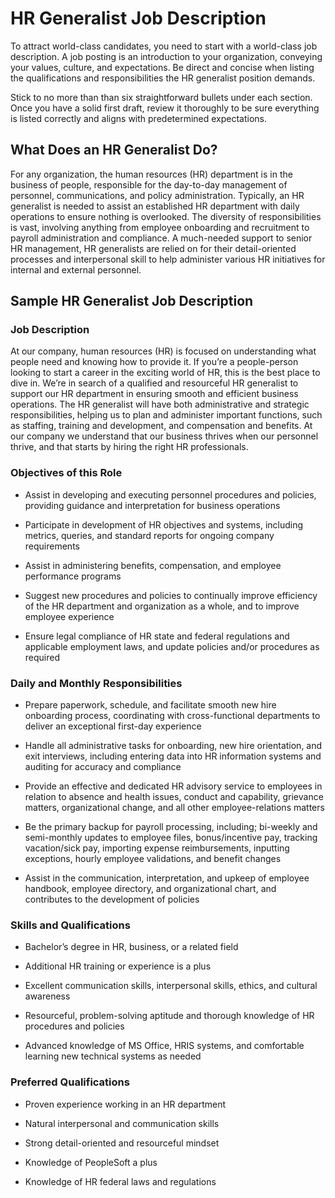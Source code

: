 # HR Generalist Job Description

To attract world-class candidates, you need to start with a world-class job description. A job posting is an introduction to your organization, conveying your values, culture, and expectations. Be direct and concise when listing the qualifications and responsibilities the HR generalist position demands.

Stick to no more than than six straightforward bullets under each section. Once you have a solid first draft, review it thoroughly to be sure everything is listed correctly and aligns with predetermined expectations.
## What Does an HR Generalist Do?

For any organization, the human resources (HR) department is in the business of people, responsible for the day-to-day management of personnel, communications, and policy administration. Typically, an HR generalist is needed to assist an established HR department with daily operations to ensure nothing is overlooked. The diversity of responsibilities is vast, involving anything from employee onboarding and recruitment to payroll administration and compliance. A much-needed support to senior HR management, HR generalists are relied on for their detail-oriented processes and interpersonal skill to help administer various HR initiatives for internal and external personnel.  

## Sample HR Generalist Job Description

### Job Description

At our company, human resources (HR) is focused on understanding what people need and knowing how to provide it. If you’re a people-person looking to start a career in the exciting world of HR, this is the best place to dive in. We’re in search of a qualified and resourceful HR generalist to support our HR department in ensuring smooth and efficient business operations. The HR generalist will have both administrative and strategic responsibilities, helping us to plan and administer important functions, such as staffing, training and development, and compensation and benefits. At our company we understand that our business thrives when our personnel thrive, and that starts by hiring the right HR professionals.

### Objectives of this Role

* Assist in developing and executing personnel procedures and policies, providing guidance and interpretation for business operations

* Participate in development of HR objectives and systems, including metrics, queries, and standard reports for ongoing company requirements

* Assist in administering benefits, compensation, and employee performance programs

* Suggest new procedures and policies to continually improve efficiency of the HR department and organization as a whole, and to improve employee experience

* Ensure legal compliance of HR state and federal regulations and applicable employment laws, and update policies and/or procedures as required

### Daily and Monthly Responsibilities

* Prepare paperwork, schedule, and facilitate smooth new hire onboarding process, coordinating with cross-functional departments to deliver an exceptional first-day experience

* Handle all administrative tasks for onboarding, new hire orientation, and exit interviews, including entering data into HR information systems and auditing for accuracy and compliance

* Provide an effective and dedicated HR advisory service to employees in relation to absence and health issues, conduct and capability, grievance matters, organizational change, and all other employee-relations matters

* Be the primary backup for payroll processing, including; bi-weekly and semi-monthly updates to employee files, bonus/incentive pay, tracking vacation/sick pay, importing expense reimbursements, inputting exceptions, hourly employee validations, and benefit changes

* Assist in the communication, interpretation, and upkeep of employee handbook, employee directory, and organizational chart, and contributes to the development of policies

### Skills and Qualifications

* Bachelor’s degree in HR, business, or a related field

* Additional HR training or experience is a plus

* Excellent communication skills, interpersonal skills, ethics, and cultural awareness

* Resourceful, problem-solving aptitude and thorough knowledge of HR procedures and policies

* Advanced knowledge of MS Office, HRIS systems, and comfortable learning new technical systems as needed

### Preferred Qualifications

* Proven experience working in an HR department

* Natural interpersonal and communication skills

* Strong detail-oriented and resourceful mindset

* Knowledge of PeopleSoft a plus

* Knowledge of HR federal laws and regulations

